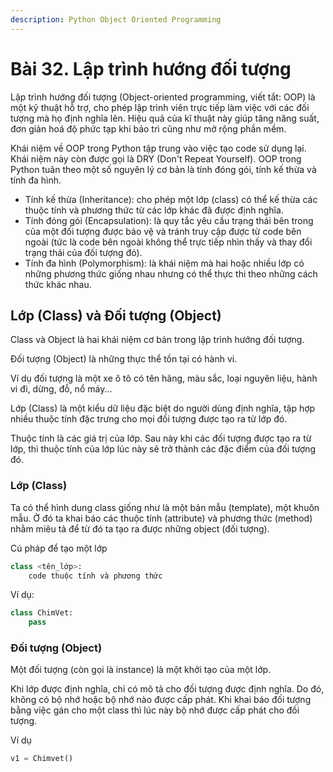 ```yaml
---
description: Python Object Oriented Programming
---
```


# Bài 32. Lập trình hướng đối tượng

Lập trình hướng đối tượng \(Object-oriented programming, viết tắt: OOP\) là một kỹ thuật hỗ trợ, cho phép lập trình viên trực tiếp làm việc với các đối tượng mà họ định nghĩa lên. Hiệu quả của kĩ thuật này giúp tăng năng suất, đơn giản hoá độ phức tạp khi bảo trì cũng như mở rộng phần mềm. 

Khái niệm về OOP trong Python tập trung vào việc tạo code sử dụng lại. Khái niệm này còn được gọi là DRY \(Don't Repeat Yourself\). OOP trong Python tuân theo một số nguyên lý cơ bản là tính đóng gói, tính kế thừa và tính đa hình.

* Tính kế thừa \(Inheritance\): cho phép một lớp \(class\) có thể kế thừa các thuộc tính và phương thức từ các lớp khác đã được định nghĩa.
* Tính đóng gói \(Encapsulation\): là quy tắc yêu cầu trạng thái bên trong của một đối tượng được bảo vệ và tránh truy cập được từ code bên ngoài \(tức là code bên ngoài không thể trực tiếp nhìn thấy và thay đổi trạng thái của đối tượng đó\).
* Tính đa hình \(Polymorphism\): là khái niệm mà hai hoặc nhiều lớp có những phương thức giống nhau nhưng có thể thực thi theo những cách thức khác nhau.

## Lớp \(Class\) và Đối tượng \(Object\)

Class và Object là hai khái niệm cơ bản trong lập trình hướng đối tượng.

Đối tượng \(Object\) là những thực thể tồn tại có hành vi.

Ví dụ đối tượng là một xe ô tô có tên hãng, màu sắc, loại nguyên liệu, hành vi đi, dừng, đỗ, nổ máy...

Lớp \(Class\) là một kiểu dữ liệu đặc biệt do người dùng định nghĩa, tập hợp nhiều thuộc tính đặc trưng cho mọi đối tượng được tạo ra từ lớp đó.

Thuộc tính là các giá trị của lớp. Sau này khi các đối tượng được tạo ra từ lớp, thì thuộc tính của lớp lúc này sẽ trở thành các đặc điểm của đối tượng đó.

### Lớp \(Class\)

Ta có thể hình dung class giống như là một bản mẫu \(template\), một khuôn mẫu. Ở đó ta khai báo các thuộc tính \(attribute\) và phương thức \(method\) nhằm miêu tả để từ đó ta tạo ra được những object \(đối tượng\).

Cú pháp để tạo một lớp

```python
class <tên_lớp>:
    code thuộc tính và phương thức
```

Ví dụ:

```python
class ChimVet:
    pass
```

### Đối tượng \(Object\)

Một đối tượng \(còn gọi là instance\) là một khởi tạo của một lớp. 

Khi lớp được định nghĩa, chỉ có mô tả cho đối tượng được định nghĩa. Do đó, không có bộ nhớ hoặc bộ nhớ nào được cấp phát. Khi khai báo đối tượng bằng việc gán cho một class thì lúc này bộ nhớ được cấp phát cho đối tượng. 

Ví dụ

```python
v1 = Chimvet()
```

